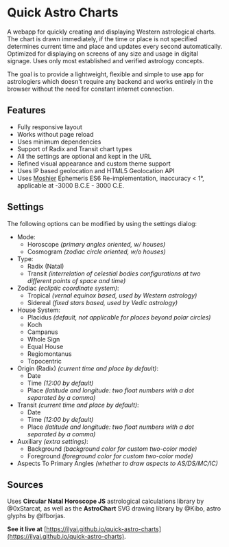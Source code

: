 # Quick Astro Charts

A webapp for quickly creating and displaying Western astrological charts. The chart is drawn immediately, if the time or place is not specified determines current time and place and updates every second automatically. Optimized for displaying on screens of any size and usage in digital signage. Uses only most established and verified astrology concepts.

The goal is to provide a lightweight, flexible and simple to use app for astrologiers which doesn't require any backend and works entirely in the browser without the need for constant internet connection.

## Features

* Fully responsive layout
* Works without page reload
* Uses minimum dependencies
* Support of Radix and Transit chart types
* All the settings are optional and kept in the URL
* Refined visual appearance and custom theme support
* Uses IP based geolocation and HTML5 Geolocation API
* Uses [Moshier](http://www.moshier.net/) Ephemeris ES6 Re-implementation, inaccuracy < 1°, applicable at -3000 B.C.E - 3000 C.E.

## Settings

The following options can be modified by using the settings dialog:
* Mode:
  * Horoscope *(primary angles oriented, w/ houses)*
  * Cosmogram *(zodiac circle oriented, w/o houses)*
* Type:
  * Radix (Natal)
  * Transit *(interrelation of celestial bodies configurations at two different points of space and time)*
* Zodiac *(ecliptic coordinate system)*:
  * Tropical *(vernal equinox based, used by Western astrology)*
  * Sidereal *(fixed stars based, used by Vedic astrology)*
* House System:
  * Placidus *(default, not applicable for places beyond polar circles)*
  * Koch
  * Campanus
  * Whole Sign
  * Equal House
  * Regiomontanus
  * Topocentric
* Origin (Radix) *(current time and place by default)*:
  * Date
  * Time *(12:00 by default)*
  * Place *(latitude and longitude: two float numbers with a dot separated by a comma)*
* Transit *(current time and place by default)*:
  * Date
  * Time *(12:00 by default)*
  * Place *(latitude and longitude: two float numbers with a dot separated by a comma)*
* Auxiliary *(extra settings)*:
  * Background *(background color for custom two-color mode)*
  * Foreground *(foreground color for custom two-color mode)*
* Aspects To Primary Angles *(whether to draw aspects to AS/DS/MC/IC)*

## Sources

Uses **Circular Natal Horoscope JS** astrological calculations library by @0xStarcat, as well as the **AstroChart** SVG drawing library by @Kibo, astro glyphs by @lfborjas.

**See it live at** [https://ilyai.github.io/quick-astro-charts](https://ilyai.github.io/quick-astro-charts).

